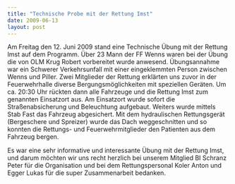 ```yaml
---
title: "Technische Probe mit der Rettung Imst"
date: 2009-06-13
layout: post
---
```


Am Freitag den 12. Juni 2009 stand eine Technische Übung mit der Rettung Imst auf dem Programm. Über 23 Mann der FF Wenns waren bei der Übung die von OLM Krug Robert vorbereitet wurde anwesend. Übungsannahme war ein Schwerer Verkehrsunfall mit einer eingeklemmten Person zwischen Wenns und Piller. Zwei Mitglieder der Rettung erklärten uns zuvor in der Feuerwehrhalle diverse Bergungsmöglichkeiten mit speziellen Geräten. Um ca. 20:30 Uhr rückten dann alle Fahrzeuge und die Rettung Imst zum genannten Einsatzort aus. Am Einsatzort wurde sofort die Straßenabsicherung und Beleuchtung aufgebaut. Weiters wurde mittels Stab Fast das Fahrzeug abgesichert. Mit dem hydraulischen Rettungsgerät (Bergeschere und Spreizer) wurde das Dach weggeschnitten und so konnten die Rettungs- und Feuerwehrmitglieder den Patienten aus dem Fahrzeug bergen.

Es war eine sehr informative und interessante Übung mit der Rettung Imst, und darum möchten wir uns recht herzlich bei unserem Mitglied BI Schranz Peter für die Organisation und bei dem Rettungspersonal Koler Anton und Egger Lukas für die super Zusammenarbeit bedanken.